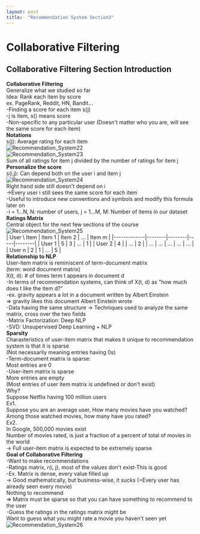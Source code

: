 ```yaml
---
layout: post
title:  "Recommendation System Section3"
---
```


# Collaborative Filtering
## Collaborative Filtering Section Introduction
**Collaborative Filtering** <br/>
Generalize what we studied so far <br/>
Idea: Rank each item by score <br/>
ex. PageRank, Reddit, HN, Bandit... <br/>
-Finding a score for each item s(j) <br/>
-j is item, s() means score <br/>
-Non-specific to any particular user (Doesn't matter who you are, will see the same score for each item) <br/>
**Notations** <br/>
s(j): Average rating for each item <br/>
![Recommendation_System22](https://github.com/growingpenguin/growingpenguin.github.io/assets/110277903/8b4d9165-f218-40d9-a74c-eea76d72c4d0) <br/>
![Recommendation_System23](https://github.com/growingpenguin/growingpenguin.github.io/assets/110277903/1e6d28e0-e5cd-45ba-b99f-b494e5a6b962) <br/>
Sum of all ratings for item j divided by the number of ratings for item j <br/>
**Personalize the score** <br/>
s(i,j): Can depend both on the user i and item j <br/>
![Recommendation_System24](https://github.com/growingpenguin/growingpenguin.github.io/assets/110277903/236215b9-6c43-4274-9387-103a6fa46bf1) <br/>
Right hand side still doesn't depend on i <br/>
->Every user i still sees the same score for each item <br/>
-Useful to introduce new conventions and symbols and modify this formula later on <br/>
-i = 1...N, N: number of users, j = 1...M, M: Number of items in our dataset <br/>
**Ratings Matrix** <br/>
Central object for the next few sections of the course <br/>
![Recommendation_System25](https://github.com/growingpenguin/growingpenguin.github.io/assets/110277903/1635d473-4daa-46b0-b36d-e765dbb37d50) <br/>
| User \ Item | Item 1 | Item 2 | ... | Item m |
|-------------|--------|--------|-----|--------|
| User 1      | 5      | 3      | ... | 1      |
| User 2      | 4      |        | ... | 2      |
| ...         | ...    | ...    | ... | ...    |
| User n      | 2      | 1      | ... | 5      | <br/>
**Relationship to NLP** <br/>
User-item matrix is reminiscent of term-document matrix <br/>
(term: word document matrix) <br/>
X(t, d): # of times term t appears in document d <br/>
-In terms of recommendation systems, can think of X(t, d) as "how much does t like the item d?" <br/>
-ex. gravity appears a lot in a document written by Albert Einstein <br/>
=> gravity likes this document Albert Einstein wrote <br/>
-Data having the same structure -> Techniques used to analyze the same matrix, cross over the two fields <br/>
-Matrix Factorization: Deep NLP <br/>
-SVD: Unsupervised Deep Learning + NLP <br/>
**Sparsity** <br/>
Charasteristics of user-item matrix that makes it unique to recommendation system is that it is sparse <br/>
(Not necessarily meaning entries having 0s) <br/>
-Term-document matrix is sparse: <br/>
Most entries are 0 <br/>
-User-item matrix is sparse <br/>
More entries are empty <br/>
(Most entries of user item matrix is undefined or don't exist) <br/>
Why? <br/>
Suppose Netflix having 100 million users <br/>
Ex1. <br/>
Suppose you are an average user, How many movies have you watched? <br/>
Among those watched movies, how many have you rated? <br/>
Ex2. <br/>
In Google, 500,000 movies exist <br/>
Number of movies rated, is just a fraction of a percent of total of movies in the world <br/>
-> Full user-item matrix is expected to be extremely sparse <br/>
**Goal of Collaborative Filtering** <br/>
-Want to make recommendations <br/>
-Ratings matrix, r(i, j), most of the values don't exist-This is good <br/>
-Ex. Matrix is dense, every value filled up <br/>
-> Good mathematically, but business-wise, it sucks (=Every user has already seen every movie) <br/>
Nothing to recommend <br/>
=> Matrix must be sparse so that you can have something to recommend to the user <br/>
-Guess the ratings in the ratings matrix might be <br/>
Want to guess what you might rate a movie you haven't seen yet <br/>
![Recommendation_System26](https://github.com/growingpenguin/growingpenguin.github.io/assets/110277903/21b926fe-75a1-4d43-9741-903378efe3cf) <br/>


